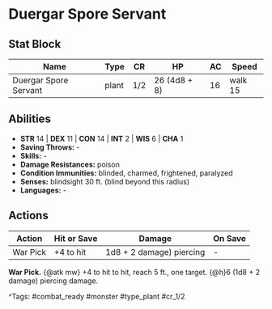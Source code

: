 # Duergar Spore Servant

## Stat Block

| Name | Type | CR | HP | AC | Speed |
|------|------|----|----|----|-------|
| Duergar Spore Servant | plant | 1/2 | 26 (4d8 + 8) | 16 | walk 15 |

## Abilities

- **STR** 14 | **DEX** 11 | **CON** 14 | **INT** 2 | **WIS** 6 | **CHA** 1
- **Saving Throws:** -  
- **Skills:** -  
- **Damage Resistances:** poison  
- **Condition Immunities:** blinded, charmed, frightened, paralyzed  
- **Senses:** blindsight 30 ft. (blind beyond this radius)  
- **Languages:** -


## Actions

| Action | Hit or Save | Damage | On Save |
|--------|--------------|--------|----------|
| War Pick | +4 to hit | 1d8 + 2 damage) piercing | - |

**War Pick.** {@atk mw} +4 to hit to hit, reach 5 ft., one target. {@h}6 (1d8 + 2 damage) piercing damage.


^Tags: #combat_ready #monster #type_plant #cr_1/2